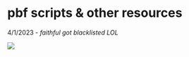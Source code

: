 # pbf scripts & other resources

4/1/2023 - <i> faithful got blacklisted LOL</i>

<img src="https://i.imgur.com/aJNVpPK.png"/>
